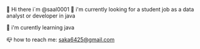 👋 Hi there i´m @saal0001
👀 i'm currently looking for a student job as a data analyst or developer in java

🌱 i'm curently learning java

📪 how to reach me:
saka6425@gmail.com


<!--
**saal0001/saal0001** is a ✨ _special_ ✨ repository because its `README.md` (this file) appears on your GitHub profile.

Here are some ideas to get you started:

- 🔭 I’m currently working on ...
- 🌱 I’m currently learning ...
- 👯 I’m looking to collaborate on ...
- 🤔 I’m looking for help with ...
- 💬 Ask me about ...
- 📫 How to reach me: ...
- 😄 Pronouns: ...
- ⚡ Fun fact: ...
-->
